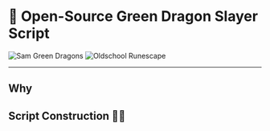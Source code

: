 # 🥳 Open-Source Green Dragon Slayer Script
![Sam Green Dragons](https://img.shields.io/badge/sam-Green_Dragon-32a852?style=for-the-badge&logoColor=white)
![Oldschool Runescape](https://img.shields.io/badge/Oldschool-Runescape-6e58ed?style=for-the-badge&logoColor=white)



---
## Why

## Script Construction 👷‍♂️

